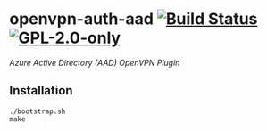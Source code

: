 # openvpn-auth-aad [![Build Status][travis-badge]][travis-url] [![GPL-2.0-only][gpl-badge]][gpl-license]

_Azure Active Directory (AAD) OpenVPN Plugin_

## Installation

```terminal
./bootstrap.sh
make
```

[gpl-badge]: https://img.shields.io/badge/license-GPL-green.svg
[gpl-license]: COPYING
[travis-badge]: https://travis-ci.org/CyberNinjas/openvpn-auth-aad.svg?branch=master
[travis-url]: https://travis-ci.org/CyberNinjas/openvpn-auth-aad
